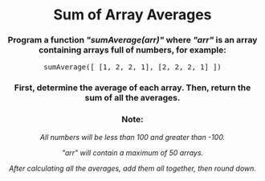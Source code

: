 <div align = "center">

# Sum of Array Averages

</div>

<div align = "center">

<h3>Program a function <em>"sumAverage(arr)"</em> where <em>"arr"</em> is an array containing arrays full of numbers, for example:</h3>

<pre>sumAverage([&nbsp;[1, 2, 2, 1], [2, 2, 2, 1]&nbsp;])</pre>

<h3>First, determine the average of each array. Then, return the sum of all the averages.<h3>

<h3>Note:</h3>
<p><em>All numbers will be less than 100 and greater than -100.</em></p>
<p><em>"arr" will contain a maximum of 50 arrays.</em></p>
<p><em>After calculating all the averages, add them all together, then round down.</em></p>

</div>

